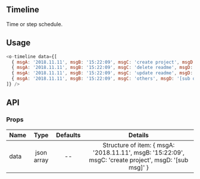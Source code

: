 ## Timeline 

Time or step schedule.

## Usage

```js
<o-timeline data={[
  { msgA: '2018.11.11', msgB: '15:22:09', msgC: 'create project', msgD: '[sub msg]' },
  { msgA: '2018.11.11', msgB: '15:22:09', msgC: 'delete readme', msgD: '[sub msg]' },
  { msgA: '2018.11.11', msgB: '15:22:09', msgC: 'update readme', msgD: '[sub msg]' },
  { msgA: '2018.11.11', msgB: '15:22:09', msgC: 'others', msgD: '[sub others]' }
]} />
```

## API

### Props

|  **Name**  | **Type**        | **Defaults**  | **Details**  |
| ------------- |:-------------:|:-----:|:-------------:|
| data         | json array|    --       |  Structure of item:  { msgA: '2018.11.11', msgB: '15:22:09', msgC: 'create project', msgD: '[sub msg]' }     |